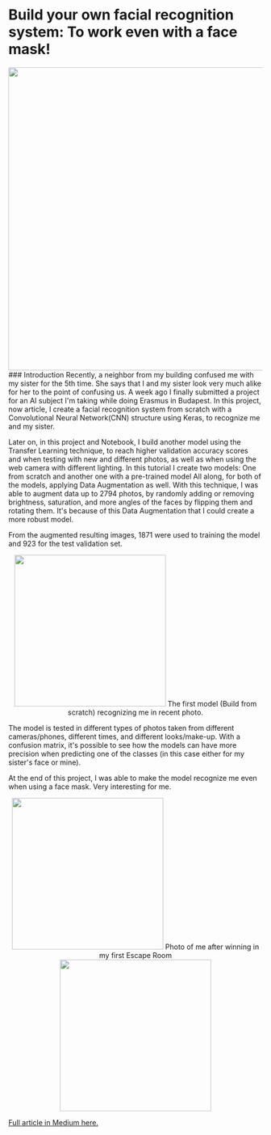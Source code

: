 # Build your own facial recognition system: To work even with a face mask!
<center>
<img src="https://cdn-images-1.medium.com/max/1250/1*HVWXwbp_i1G7_I5YDKALnA.png"  width="600" />
</center>
### Introduction
Recently, a neighbor from my building confused me with my sister for the 5th time. She says that I and my sister look very much alike for her to the point of confusing us. A week ago I finally submitted a project for an AI subject I'm taking while doing Erasmus in Budapest.
In this project, now article, I create a facial recognition system from scratch with a Convolutional Neural Network(CNN) structure using Keras, to recognize me and my sister.

Later on, in this project and Notebook, I build another model using the Transfer Learning technique, to reach higher validation accuracy scores and when testing with new and different photos, as well as when using the web camera with different lighting.
In this tutorial I create two models: One from scratch and another one with a pre-trained model
All along, for both of the models, applying Data Augmentation as well. With this technique, I was able to augment data up to 2794 photos, by randomly adding or removing brightness, saturation, and more angles of the faces by flipping them and rotating them. It's because of this Data Augmentation that I could create a more robust model.

From the augmented resulting images, 1871 were used to training the model and 923 for the test validation set.

<center>
<img src="https://cdn-images-1.medium.com/max/938/1*GeEHUmsVwNEB95aK09RgOw.png"  width="300" />
The first model (Build from scratch) recognizing me in recent photo.
</center>

The model is tested in different types of photos taken from different cameras/phones, different times, and different looks/make-up. With a confusion matrix, it's possible to see how the models can have more precision when predicting one of the classes (in this case either for my sister's face or mine). 

At the end of this project, I was able to make the model recognize me even when using a face mask. Very interesting for me.

<center>
<img src="https://cdn-images-1.medium.com/max/1250/1*BvO6uQfdn6cUqxueWuWRPQ.png"  width="300" />
Photo of me after winning in my first Escape Room
</center>
<center>
<img src="https://cdn-images-1.medium.com/max/1250/1*Uc5jGDIqs0PZDOrxfI9odw.png"  width="300" />
</center>

[Full article in Medium here.](https://rebecasaraigg.medium.com/build-your-own-facial-recognition-system-to-work-even-with-a-face-mask-b240539222f6?sk=9da179b04049c9a6188f641753dd947c)
